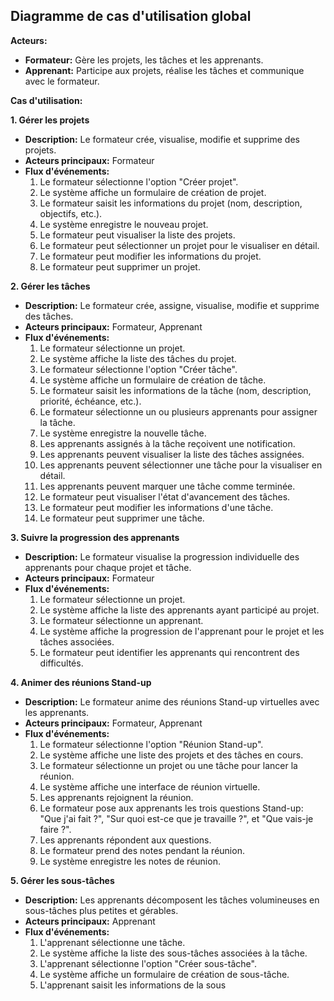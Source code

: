 

## Diagramme de cas d'utilisation global


**Acteurs:**

* **Formateur:** Gère les projets, les tâches et les apprenants.
* **Apprenant:** Participe aux projets, réalise les tâches et communique avec le formateur.

**Cas d'utilisation:**

**1. Gérer les projets**

* **Description:** Le formateur crée, visualise, modifie et supprime des projets.
* **Acteurs principaux:** Formateur
* **Flux d'événements:**
    1. Le formateur sélectionne l'option "Créer projet".
    2. Le système affiche un formulaire de création de projet.
    3. Le formateur saisit les informations du projet (nom, description, objectifs, etc.).
    4. Le système enregistre le nouveau projet.
    5. Le formateur peut visualiser la liste des projets.
    6. Le formateur peut sélectionner un projet pour le visualiser en détail.
    7. Le formateur peut modifier les informations du projet.
    8. Le formateur peut supprimer un projet.

**2. Gérer les tâches**

* **Description:** Le formateur crée, assigne, visualise, modifie et supprime des tâches.
* **Acteurs principaux:** Formateur, Apprenant
* **Flux d'événements:**
    1. Le formateur sélectionne un projet.
    2. Le système affiche la liste des tâches du projet.
    3. Le formateur sélectionne l'option "Créer tâche".
    4. Le système affiche un formulaire de création de tâche.
    5. Le formateur saisit les informations de la tâche (nom, description, priorité, échéance, etc.).
    6. Le formateur sélectionne un ou plusieurs apprenants pour assigner la tâche.
    7. Le système enregistre la nouvelle tâche.
    8. Les apprenants assignés à la tâche reçoivent une notification.
    9. Les apprenants peuvent visualiser la liste des tâches assignées.
    10. Les apprenants peuvent sélectionner une tâche pour la visualiser en détail.
    11. Les apprenants peuvent marquer une tâche comme terminée.
    12. Le formateur peut visualiser l'état d'avancement des tâches.
    13. Le formateur peut modifier les informations d'une tâche.
    14. Le formateur peut supprimer une tâche.

**3. Suivre la progression des apprenants**

* **Description:** Le formateur visualise la progression individuelle des apprenants pour chaque projet et tâche.
* **Acteurs principaux:** Formateur
* **Flux d'événements:**
    1. Le formateur sélectionne un projet.
    2. Le système affiche la liste des apprenants ayant participé au projet.
    3. Le formateur sélectionne un apprenant.
    4. Le système affiche la progression de l'apprenant pour le projet et les tâches associées.
    5. Le formateur peut identifier les apprenants qui rencontrent des difficultés.

**4. Animer des réunions Stand-up**

* **Description:** Le formateur anime des réunions Stand-up virtuelles avec les apprenants.
* **Acteurs principaux:** Formateur, Apprenant
* **Flux d'événements:**
    1. Le formateur sélectionne l'option "Réunion Stand-up".
    2. Le système affiche une liste des projets et des tâches en cours.
    3. Le formateur sélectionne un projet ou une tâche pour lancer la réunion.
    4. Le système affiche une interface de réunion virtuelle.
    5. Les apprenants rejoignent la réunion.
    6. Le formateur pose aux apprenants les trois questions Stand-up: "Que j'ai fait ?", "Sur quoi est-ce que je travaille ?", et "Que vais-je faire ?".
    7. Les apprenants répondent aux questions.
    8. Le formateur prend des notes pendant la réunion.
    9. Le système enregistre les notes de réunion.

**5. Gérer les sous-tâches**

* **Description:** Les apprenants décomposent les tâches volumineuses en sous-tâches plus petites et gérables.
* **Acteurs principaux:** Apprenant
* **Flux d'événements:**
    1. L'apprenant sélectionne une tâche.
    2. Le système affiche la liste des sous-tâches associées à la tâche.
    3. L'apprenant sélectionne l'option "Créer sous-tâche".
    4. Le système affiche un formulaire de création de sous-tâche.
    5. L'apprenant saisit les informations de la sous

<!-- TODO : Donnez le diagramme de cas d'utilisation global -->